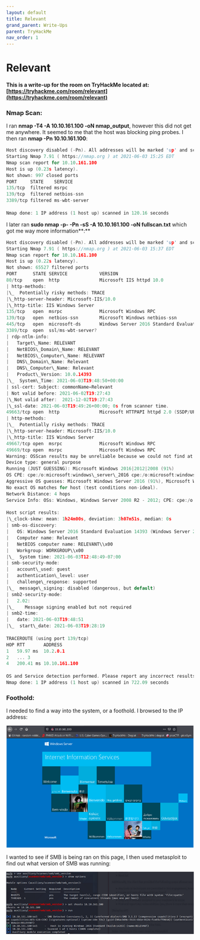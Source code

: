 ```yaml
---
layout: default
title: Relevant
grand_parent: Write-Ups
parent: TryHackMe
nav_order: 1
---
```


# Relevant

#### **This is a write-up for the room on TryHackMe located at: [https://tryhackme.com/room/relevant](https://tryhackme.com/room/relevant)**

### Nmap Scan:

I ran **nmap -T4 -A 10.10.161.100 -oN nmap\_output**, however this did not get me anywhere. It seemed to me that the host was blocking ping probes. I then ran **nmap -Pn 10.10.161.100**:

```c
Host discovery disabled (-Pn). All addresses will be marked 'up' and scan times will be slower.
Starting Nmap 7.91 ( https://nmap.org ) at 2021-06-03 15:25 EDT
Nmap scan report for 10.10.161.100
Host is up (0.23s latency).
Not shown: 997 closed ports
PORT     STATE    SERVICE
135/tcp  filtered msrpc
139/tcp  filtered netbios-ssn
3389/tcp filtered ms-wbt-server

Nmap done: 1 IP address (1 host up) scanned in 120.16 seconds
```

I later ran **sudo nmap -p- -Pn -sS -A 10.10.161.100 -oN fullscan.txt** which got me way more information**:**

```c
Host discovery disabled (-Pn). All addresses will be marked 'up' and scan times will be slower.
Starting Nmap 7.91 ( https://nmap.org ) at 2021-06-03 15:37 EDT
Nmap scan report for 10.10.161.100
Host is up (0.22s latency).
Not shown: 65527 filtered ports
PORT      STATE SERVICE            VERSION
80/tcp    open  http               Microsoft IIS httpd 10.0
| http-methods: 
|\_  Potentially risky methods: TRACE
|\_http-server-header: Microsoft-IIS/10.0
|\_http-title: IIS Windows Server
135/tcp   open  msrpc              Microsoft Windows RPC
139/tcp   open  netbios-ssn        Microsoft Windows netbios-ssn
445/tcp   open  microsoft-ds       Windows Server 2016 Standard Evaluation 14393 microsoft-ds
3389/tcp  open  ssl/ms-wbt-server?
| rdp-ntlm-info: 
|   Target\_Name: RELEVANT
|   NetBIOS\_Domain\_Name: RELEVANT
|   NetBIOS\_Computer\_Name: RELEVANT
|   DNS\_Domain\_Name: Relevant
|   DNS\_Computer\_Name: Relevant
|   Product\_Version: 10.0.14393
|\_  System\_Time: 2021-06-03T19:48:50+00:00
| ssl-cert: Subject: commonName=Relevant
| Not valid before: 2021-06-02T19:27:43
|\_Not valid after:  2021-12-02T19:27:43
|\_ssl-date: 2021-06-03T19:49:26+00:00; 0s from scanner time.
49663/tcp open  http               Microsoft HTTPAPI httpd 2.0 (SSDP/UPnP)
| http-methods: 
|\_  Potentially risky methods: TRACE
|\_http-server-header: Microsoft-IIS/10.0
|\_http-title: IIS Windows Server
49667/tcp open  msrpc              Microsoft Windows RPC
49669/tcp open  msrpc              Microsoft Windows RPC
Warning: OSScan results may be unreliable because we could not find at least 1 open and 1 closed port
Device type: general purpose
Running (JUST GUESSING): Microsoft Windows 2016|2012|2008 (91%)
OS CPE: cpe:/o:microsoft:windows\_server\_2016 cpe:/o:microsoft:windows\_server\_2012 cpe:/o:microsoft:windows\_server\_2008:r2
Aggressive OS guesses: Microsoft Windows Server 2016 (91%), Microsoft Windows Server 2012 (85%), Microsoft Windows Server 2012 or Windows Server 2012 R2 (85%), Microsoft Windows Server 2012 R2 (85%), Microsoft Windows Server 2008 R2 (85%)
No exact OS matches for host (test conditions non-ideal).
Network Distance: 4 hops
Service Info: OSs: Windows, Windows Server 2008 R2 - 2012; CPE: cpe:/o:microsoft:windows

Host script results:
|\_clock-skew: mean: 1h24m00s, deviation: 3h07m51s, median: 0s
| smb-os-discovery: 
|   OS: Windows Server 2016 Standard Evaluation 14393 (Windows Server 2016 Standard Evaluation 6.3)
|   Computer name: Relevant
|   NetBIOS computer name: RELEVANT\\x00
|   Workgroup: WORKGROUP\\x00
|\_  System time: 2021-06-03T12:48:49-07:00
| smb-security-mode: 
|   account\_used: guest
|   authentication\_level: user
|   challenge\_response: supported
|\_  message\_signing: disabled (dangerous, but default)
| smb2-security-mode: 
|   2.02: 
|\_    Message signing enabled but not required
| smb2-time: 
|   date: 2021-06-03T19:48:51
|\_  start\_date: 2021-06-03T19:28:19

TRACEROUTE (using port 139/tcp)
HOP RTT       ADDRESS
1   59.97 ms  10.2.0.1
2   ... 3
4   200.41 ms 10.10.161.100

OS and Service detection performed. Please report any incorrect results at https://nmap.org/submit/ .
Nmap done: 1 IP address (1 host up) scanned in 722.09 seconds

```

### Foothold:

I needed to find a way into the system, or a foothold. I browsed to the IP address:

![alt text](https://github.com/harisqazi1/blog/blob/main/assets/Pasted%20image%2020210613181039.png?raw=true)

I wanted to see if SMB is being ran on this page, I then used metasploit to find out what version of SMB was running:

![](https://github.com/harisqazi1/blog/blob/main/assets/Pasted%20image%2020210613194928.png)